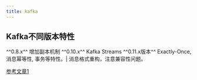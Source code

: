 ```yaml
---
title: kafka
---
```


## Kafka不同版本特性
^^0.8.x^^ 增加副本机制
^^0.10.x^^ Kafka Streams
^^0.11.x版本^^ Exactly-Once, 消息幂等性, 事务等特性。| 消息格式重构，注意兼容性问题。

[参考文章1](https://cloud.tencent.com/developer/article/1596747)
##
